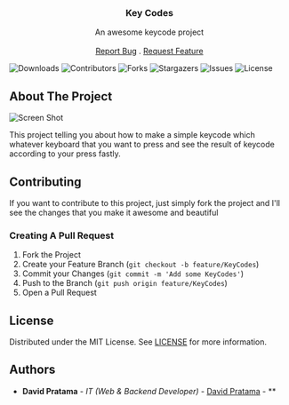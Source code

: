 <br/>
<p align="center">
  <h3 align="center">Key Codes </h3>

  <p align="center">
    An awesome keycode project
    <br/>
    <br/>
    <a href="https://github.com/daviddprtma/KeyCodes/issues">Report Bug</a>
    .
    <a href="https://github.com/daviddprtma/KeyCodes/issues">Request Feature</a>
  </p>
</p>

![Downloads](https://img.shields.io/github/downloads/daviddprtma/KeyCodes/total) ![Contributors](https://img.shields.io/github/contributors/daviddprtma/KeyCodes?color=dark-green) ![Forks](https://img.shields.io/github/forks/daviddprtma/KeyCodes?style=social) ![Stargazers](https://img.shields.io/github/stars/daviddprtma/KeyCodes?style=social) ![Issues](https://img.shields.io/github/issues/daviddprtma/KeyCodes) ![License](https://img.shields.io/github/license/daviddprtma/KeyCodes) 

## About The Project

![Screen Shot](images/screenshot.png)

This project telling you about how to make a simple keycode which whatever keyboard that you want to press and see the result of keycode according to your press fastly.

## Contributing

If you want to contribute to this project, just simply fork the project and I'll see the changes that you make it awesome and beautiful

### Creating A Pull Request

1. Fork the Project
2. Create your Feature Branch (`git checkout -b feature/KeyCodes`)
3. Commit your Changes (`git commit -m 'Add some KeyCodes'`)
4. Push to the Branch (`git push origin feature/KeyCodes`)
5. Open a Pull Request

## License

Distributed under the MIT License. See [LICENSE](https://github.com/daviddprtma/KeyCodes/blob/main/LICENSE.md) for more information.

## Authors

* **David Pratama** - *IT (Web & Backend Developer)* - [David Pratama]() - **

